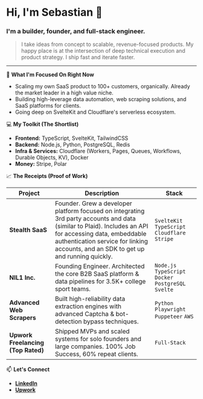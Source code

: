 # Hi, I'm Sebastian 👋

### I'm a builder, founder, and full-stack engineer.

> I take ideas from concept to scalable, revenue-focused products. My happy
> place is at the intersection of deep technical execution and product
> strategy. I ship fast and iterate faster.

---

🚀 **What I'm Focused On Right Now**

-   Scaling my own SaaS product to 100+ customers, organically. Already the market leader in a high value niche.
-   Building high-leverage data automation, web scraping solutions, and SaaS platforms for
    clients.
-   Going deep on SvelteKit and Cloudflare's serverless ecosystem.

💻 **My Toolkit (The Shortlist)**

-   **Frontend:** TypeScript, SvelteKit, TailwindCSS
-   **Backend:** Node.js, Python, PostgreSQL, Redis
-   **Infra & Services:** Cloudflare (Workers, Pages, Queues, Workflows, Durable Objects, KV), Docker
-   **Money:** Stripe, Polar

📈 **The Receipts (Proof of Work)**

| Project                               | Description                                                                                             | Stack                                                      |
| ------------------------------------- | ------------------------------------------------------------------------------------------------------- | ---------------------------------------------------------- |
| **Stealth SaaS**                      | Founder. Grew a developer platform focused on integrating 3rd party accounts and data (similar to Plaid). Includes an API for accessing data, embeddable authentication service for linking accounts, and an SDK to get up and running quickly.                        | `SvelteKit` `TypeScript` `Cloudflare` `Stripe`             |
| **NIL1 Inc.**                         | Founding Engineer. Architected the core B2B SaaS platform & data pipelines for 3.5K+ college sport teams. | `Node.js` `TypeScript` `Docker` `PostgreSQL` `Svelte`      |
| **Advanced Web Scrapers**             | Built high-reliability data extraction engines with advanced Captcha & bot-detection bypass techniques.   | `Python` `Playwright` `Puppeteer` `AWS`                    |
| **Upwork Freelancing (Top Rated)**    | Shipped MVPs and scaled systems for solo founders and large companies. 100% Job Success, 60% repeat clients. | `Full-Stack`                                               |

📫 **Let's Connect**

-   [**LinkedIn**](https://www.linkedin.com/in/sebastian-slewis)
-   [**Upwork**](https://www.upwork.com/freelancers/~0166b32d3de006559c)
